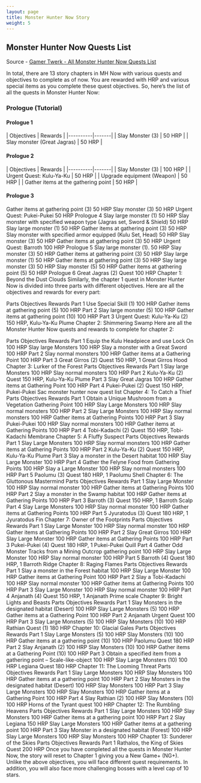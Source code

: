 ```yaml
---
layout: page
title: Monster Hunter Now Story
weight: 5
---
```


## Monster Hunter Now Quests List

Source - [Gamer Twerk - All Monster Hunter Now Quests List](https://gamertweak.com/monster-hunter-now-quests-list/)

In total, there are 13 story chapters in MH Now with various quests and objectives to complete as of now. You are rewarded with HRP and various special items as you complete these quest objectives. So, here’s the list of all the quests in Monster Hunter Now:

### Prologue (Tutorial)

#### Prologue 1
| Objectives | Rewards |
|*----------*|*-------*|
| Slay Monster (3) | 50 HRP |
| Slay monster (Great Jagras) | 50 HRP |

#### Prologue 2
| Objectives | Rewards |
|*----------*|*-------*|
| Slay Monster (3) | 100 HRP |
| Urgent Quest: Kulu-Ya-Ku | 50 HRP |
| Upgrade equipment (Weapon) | 50 HRP |
| Gather items at the gathering point | 50 HRP |

#### Prologue 3

Gather items at gathering point (3)	50 HRP
Slay monster (3)	50 HRP
Urgent Quest: Pukei-Pukei	50 HRP
Prologue 4	Slay large monster (1)	50 HRP
Slay monster with specified weapon type (Jagras set, Sword & Shield)	50 HRP
Slay large monster (1)	50 HRP
Gather items at gathering point (3)	50 HRP
Slay monster with specified armor equipped (Kulu Set, Head)	50 HRP
Slay monster (3)	50 HRP
Gather items at gathering point (3)	50 HRP
Urgent Quest: Barroth	100 HRP
Prologue 5	Slay large monster (1).	50 HRP
Slay monster (3)	50 HRP
Gather items at gathering point (3)	50 HRP
Slay large monster (1)	50 HRP
Gather items at gathering point (3)	50 HRP
Slay large monster (3)	50 HRP
Slay monster (5)	50 HRP
Gather items at gathering point (5)	50 HRP
Prologue 6	 Great Jagras (2) Quest	100 HRP
Chapter 1: Beyond the Dust Clouds
Similarly, the chapter 1 quest in Monster Hunter Now is divided into three parts with different objectives. Here are all the objectives and rewards for every part:


Parts	Objectives	Rewards
Part 1	Use Special Skill (1)	100 HRP
Gather items at gathering point (5)	100 HRP
Part 2	Slay large monster (5)	100 HRP
Gather items at gathering point (10)	100 HRP
Part 3	Urgent Quest: Kulu-Ya-Ku (2)	150 HRP, Kulu-Ya-Ku Plume
Chapter 2: Shimmering Swamp
Here are all the Monster Hunter Now quests and rewards to complete for chapter 2:

Parts	Objectives	Rewards
Part 1	Equip the Kulu Headpiece and use Lock On	100 HRP
Slay large Monsters	100 HRP
Slay a monster with a Great Sword	100 HRP
Part 2	Slay normal monsters	100 HRP
Gather items at a Gathering Point	100 HRP
Part 3	Great Girros (2) Quest	150 HRP, 1 Great Girros Hood
Chapter 3: Lurker of the Forest
Parts	Objectives	Rewards
Part 1	Slay large Monsters	100 HRP
Slay normal monsters	100 HRP
Part 2	Kulu-Ya-Ku (2) Quest	150 HRP, Kulu-Ya-Ku Plume
Part 3	Slay Great Jagras	100 HRP
Gather items at Gathering Point	100 HRP
Part 4	Pukei-Pukei (2) Quest	150 HRP, Pukei-Pukei Sac
monster hunter now quest list
Chapter 4: To Catch a Thief
Parts	Objectives	Rewards
Part 1	Obtain a Unique Mushroom from a Vegetation Gathering Point	100 HRP
Slay Large Monsters	100 HRP
Slay normal monsters	100 HRP
Part 2	Slay Large Monsters	100 HRP
Slay normal monsters	100 HRP
Gather items at Gathering Points	100 HRP
Part 3	Slay Pukei-Pukei	100 HRP
Slay normal monsters	100 HRP
Gather items at Gathering Points	100 HRP
Part 4	Tobi-Kadachi (2) Quest	150 HRP, Tobi-Kadachi Membrane
Chapter 5: A Fluffy Suspect
Parts	Objectives	Rewards
Part 1	Slay Large Monsters	100 HRP
Slay normal monsters	100 HRP
Gather items at Gathering Points	100 HRP
Part 2	Kulu-Ya-Ku (2) Quest	150 HRP, Kulu-Ya-Ku Plume
Part 3	Slay a monster in the Desert habitat	100 HRP
Slay Large Monster	100 HRP
Part 4	Gather the Felyne Food from Gathering Points	100 HRP
Slay a Large Monster	100 HRP
Slay normal monsters	100 HRP
Part 5	Paolumu (3) Quest	180 HRP, 1 Paolumu Shell
Chapter 6: The Gluttonous Mastermind
Parts	Objectives	Rewards
Part 1	Slay Large Monster	100 HRP
Slay normal monster	100 HRP
Gather items at Gathering Points	100 HRP
Part 2	Slay a monster in the Swamp habitat	100 HRP
Gather items at Gathering Points	100 HRP
Part 3	Barroth (3) Quest	150 HRP, 1 Barroth Scalp
Part 4	Slay Large Monsters	100 HRP
Slay normal monster	100 HRP
Gather items at Gathering Points	100 HRP
Part 5	Jyuratodus (3) Quest	180 HRP, 1 Jyuratodus Fin
Chapter 7: Owner of the Footprints
Parts	Objectives	Rewards
Part 1	Slay Large Monster	100 HRP
Slay normal monster	100 HRP
Gather items at Gathering Points	100 HRP
Part 2	Slay Great Girros	100 HRP
Slay Large Monster	100 HRP
Gather items at Gathering Points	100 HRP
Part 3	Pukei-Pukei (4) Quest	180 HRP, 1 Pukei-Pukei Quill
Part 4	Gather Odd Monster Tracks from a Mining Outcrop gathering point	100 HRP
Slay Large Monster	100 HRP
Slay normal monster	100 HRP
Part 5	Barroth (4) Quest	180 HRP, 1 Barroth Ridge
Chapter 8: Raging Flames
Parts	Objectives	Rewards
Part 1	Slay a monster in the Forest habitat	100 HRP
Slay Large Monster	100 HRP
Gather items at Gathering Point	100 HRP
Part 2	Slay a Tobi-Kadachi	100 HRP
Slay normal monster	100 HRP
Gather items at Gathering Points	100 HRP
Part 3	Slay Large Monster	100 HRP
Slay normal monster	100 HRP
Part 4	Anjanath (4) Quest	150 HRP, 1 Anjanath Prime scale
Chapter 9: Bright Lights and Beasts
Parts	Objectives	Rewards
Part 1	Slay Monsters in the designated habitat (Desert)	100 HRP
Slay Large Monsters (5)	100 HRP
Gather items at a Gathering Point	100 HRP
Part 2	Anjanath Urgent Quest	100 HRP
Part 3	Slay Large Monsters (5)	100 HRP
Slay Monsters (10)	100 HRP
Rathian Quest (1)	180 HRP
Chapter 10: Glacial Gales
Parts	Objectives	Rewards
Part 1	Slay Large Monsters (5)	100 HRP
Slay Monsters (10)	100 HRP
Gather items at a gathering point (10)	100 HRP
Paolumu Quest	180 HRP
Part 2	Slay Anjanath (2)	100 HRP
Slay Monsters (10)	100 HRP
Gather items at a Gathering Point (10)	100 HRP
Part 3	Obtain a specified item from a gathering point – Scale-like-object	100 HRP
Slay Large Monsters (10)	100 HRP
Legiana Quest	180 HRP
Chapter 11: The Looming Threat
Parts	Objectives	Rewards
Part 1	Slay Large Monsters	100 HRP
Slay Monsters	100 HRP
Gather items at a gathering point	100 HRP
Part 2	Slay Monsters in the designated habitat (Desert)	100 HRP
Slay Monsters	100 HRP
Part 3	Slay Large Monsters	100 HRP
Slay Monsters	100 HRP
Gather items at a Gathering Point	100 HRP
Part 4	Slay Rathian (2)	100 HRP
Slay Monsters (10)	100 HRP
Horns of the Tyrant quest	100 HRP
Chapter 12: The Rumbling Heavens
Parts	Objectives	Rewards
Part 1	Slay Large Monsters	100 HRP
Slay Monsters	100 HRP
Gather items at a gathering point	100 HRP
Part 2	Slay Legiana	150 HRP
Slay Large Monsters	100 HRP
Gather items at a gathering point	100 HRP
Part 3	Slay Monster in a designated habitat (Forest)	100 HRP
Slay Large Monsters	100 HRP
Slay Monsters	100 HRP
Chapter 13: Sunderer of the Skies
Parts	Objectives	Rewards
Part 1	Rathalos, the King of Skies Quest	200 HRP
Once you have completed all the quests in Monster Hunter Now, the story will reset to Chapter 1 giving you a New Game+ (NG+). Unlike the above objectives, you will face different quest requirements. In addition, you will also face more challenging bosses with a level cap of 10 stars.
